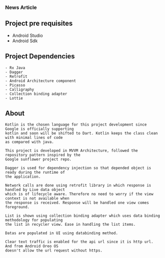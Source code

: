 ### News Article

## Project pre requisites
   - Android Studio
   - Android Sdk

## Project Dependencies
    - Rx Java
    - Dagger
    - Retrofit
    - Android Architecture component
    - Picasso
    - Calligraphy
    - Collection binding adapter
    - Lottie

## About

    Kotlin is the chosen language for this project development since Google is officially supporting
    kotlin and soon will be shifted to Dart. Kotlin keeps the class clean with minimal lines of code
    as compared with java.

    This project is developed in MVVM Architecture, followed the repository pattern inspired by the
    Google sunflower project repo.

    Dagger is used for dependency injection so that depended object is ready during the runtime of
    the application.

    Network calls are done using retrofit library in which response is handled by Live data object
    which is of lifecycle aware. Therefore no need to worry if the view context is not available when
    the response is received. Response will be handled one view comes foreground.

    List is shown using collection binding adapter which uses data binding methodology for populating
    the list in recycler view. Ease in handling the list items.

    Datas are populated in UI using databinding method.

    Clear text traffic is enabled for the api url since it is http url. And from Android Oreo OS
    doesn't allow the url request without https.


